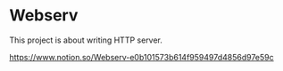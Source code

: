 # Webserv
This project is about writing HTTP server.

https://www.notion.so/Webserv-e0b101573b614f959497d4856d97e59c
